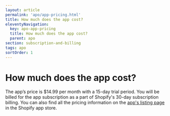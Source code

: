 ```yaml
---
layout: article
permalink: 'apo/app-pricing.html'
title: How much does the app cost?
eleventyNavigation:
  key: apo-app-pricing
  title: How much does the app cost?
  parent: apo
section: subscription-and-billing
tags: apo
sortOrder: 1
---
```


# How much does the app cost?

The app’s price is $14.99 per month with a 15-day trial period. You will be billed for the app subscription as a part of Shopify's 30-day subscription billing. You can also find all the pricing information on the [app's listing page](https://apps.shopify.com/advanced-product-options) in the Shopify app store. 
